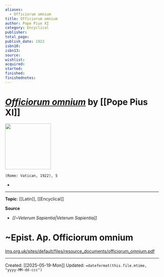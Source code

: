 ```yaml
---
aliases:
  - Officiorum omnium
title: Officiorum omnium
author: Pope Piux XI
category: Encyclical
publisher: 
total_page: 
publish_date: 1922
isbn10: 
isbn13: 
source: 
wishlist: 
acquired: 
started: 
finished: 
finishednotes:
---
```

# *[Officiorum omnium](https://lms.org.uk/sites/default/files/resource_documents/officiorum_omnium.pdf)* by [[Pope Pius XI]]

<img src="" width=150>

`(Rome: Vatican, 1922), 5`


- 

--- 
**Topic**: [[Latin]], [[Encyclical]]

**Source**
- *[[~Veterum Sapientia|Veterum Sapientia]]*
# ~Epist. Ap. Officiorum omnium

[lms.org.uk/sites/default/files/resource_documents/officiorum_omnium.pdf](https://lms.org.uk/sites/default/files/resource_documents/officiorum_omnium.pdf)

---
Created: [[2025-05-19-Mon]]
Updated: `=dateformat(this.file.mtime, "yyyy-MM-dd-ccc")`
